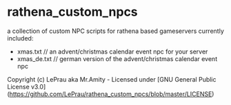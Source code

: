 # rathena_custom_npcs
a collection of custom NPC scripts for rathena based gameservers
currently included:
- xmas.txt // an advent/christmas calendar event npc for your server
- xmas_de.txt // german version of the advent/christmas calendar event npc

Copyright (c) LePrau aka Mr.Amity - Licensed under [GNU General Public License v3.0] (https://github.com/LePrau/rathena_custom_npcs/blob/master/LICENSE)
